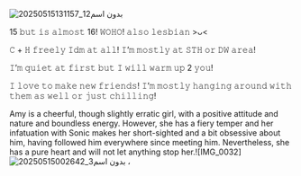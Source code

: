 ![بدون اسم12_20250515131157](https://github.com/user-attachments/assets/3236f797-b43a-4b9e-89c9-5dd8d6ab9c0c)


15 𝚋𝚞𝚝 𝚒𝚜 𝚊𝚕𝚖𝚘𝚜𝚝 16! 𝚆𝙾𝙷𝙾! 𝚊𝚕𝚜𝚘 𝚕𝚎𝚜𝚋𝚒𝚊𝚗 >ᴗ<

𝙲 + 𝙷 𝚏𝚛𝚎𝚎𝚕𝚢 𝙸𝚍𝚖 𝚊𝚝 𝚊𝚕𝚕! 𝙸’𝚖 𝚖𝚘𝚜𝚝𝚕𝚢 𝚊𝚝 𝚂𝚃𝙷 𝚘𝚛 𝙳𝚆 𝚊𝚛𝚎𝚊!

𝙸’𝚖 𝚚𝚞𝚒𝚎𝚝 𝚊𝚝 𝚏𝚒𝚛𝚜𝚝 𝚋𝚞𝚝 𝙸 𝚠𝚒𝚕𝚕 𝚠𝚊𝚛𝚖 𝚞𝚙 2 𝚢𝚘𝚞!

𝙸 𝚕𝚘𝚟𝚎 𝚝𝚘 𝚖𝚊𝚔𝚎 𝚗𝚎𝚠 𝚏𝚛𝚒𝚎𝚗𝚍𝚜! 𝙸’𝚖 𝚖𝚘𝚜𝚝𝚕𝚢 𝚑𝚊𝚗𝚐𝚒𝚗𝚐 𝚊𝚛𝚘𝚞𝚗𝚍 𝚠𝚒𝚝𝚑 𝚝𝚑𝚎𝚖 𝚊𝚜 𝚠𝚎𝚕𝚕 𝚘𝚛 𝚓𝚞𝚜𝚝 𝚌𝚑𝚒𝚕𝚕𝚒𝚗𝚐!

Amy is a cheerful, though slightly erratic girl, with a positive attitude and nature and boundless energy. However, she has a fiery temper and her infatuation with Sonic makes her short-sighted and a bit obsessive about him, having followed him everywhere since meeting him. Nevertheless, she has a pure heart and will not let anything stop her.![IMG_0032]
![بدون اسم3_20250515002642](https://github.com/user-attachments/assets/edd7849d-441c-4b0e-9aa2-33af4d10b9b9)
، 
